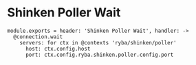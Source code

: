 
# Shinken Poller Wait

    module.exports = header: 'Shinken Poller Wait', handler: ->
      @connection.wait
        servers: for ctx in @contexts 'ryba/shinken/poller'
          host: ctx.config.host
          port: ctx.config.ryba.shinken.poller.config.port

